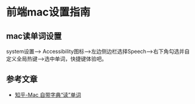 # 前端mac设置指南

## mac读单词设置
system设置--> Accessibility图标-->左边侧边栏选择Speech-->右下角勾选并自定义全局热键-->选中单词，快捷键体验吧。

## 参考文章

* [知乎-Mac 自带字典“读”单词](https://www.zhihu.com/question/30134586)

